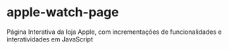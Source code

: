 # apple-watch-page
Página Interativa da loja Apple, com incrementações de funcionalidades e interatividades em JavaScript
